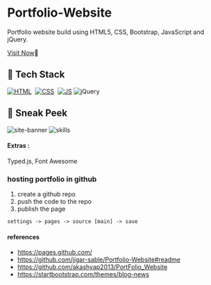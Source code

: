 # Portfolio-Website
Portfolio website build using HTML5, CSS, Bootstrap,  JavaScript and jQuery.

 [Visit Now](https://dhanush-krish.github.io/portfolio/ "portfolio site"):rocket:

## 📌 Tech Stack
[![HTML](https://img.shields.io/badge/html5%20-%23E34F26.svg?&style=for-the-badge&logo=html5&logoColor=white)](https://github.com/jigar-sable/Portfolio-Website/search?l=html)&nbsp;
[![CSS](https://img.shields.io/badge/css3%20-%231572B6.svg?&style=for-the-badge&logo=css3&logoColor=white)](https://github.com/jigar-sable/Portfolio-Website/search?l=css)&nbsp;
[![JS](https://img.shields.io/badge/javascript%20-%23323330.svg?&style=for-the-badge&logo=javascript&logoColor=%23F7DF1E)](https://github.com/jigar-sable/Portfolio-Website/search?l=javascript)
<img alt="jQuery" src="https://img.shields.io/badge/jquery-%230769AD.svg?style=for-the-badge&logo=jquery&logoColor=white"/>


## 📌 Sneak Peek
![site-banner](https://user-images.githubusercontent.com/58057080/192139795-ca9fbd04-4484-4f47-ab68-e10c29d18364.png)
![skills](https://user-images.githubusercontent.com/58057080/192139922-45109bef-e65e-43f7-a385-e3b625b543b4.png)


#### Extras :
Typed.js, Font Awesome

### hosting portfolio in github

1.  create a github repo
2.  push the code to the repo
3.  publish the page
```
settings -> pages -> source [main] -> save
```


#### references
*   https://pages.github.com/
*   https://github.com/jigar-sable/Portfolio-Website#readme
*   https://github.com/akashyap2013/PortFolio_Website
*   https://startbootstrap.com/themes/blog-news